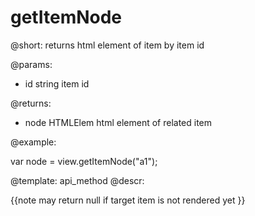 getItemNode
=============


@short: returns html element of item by item id
	

@params: 
- id      string     item id


@returns:
- node    HTMLElem    html element of related item
	

@example:

var node = view.getItemNode("a1");

@template:	api_method
@descr:

{{note may return null if target item is not rendered yet }}
